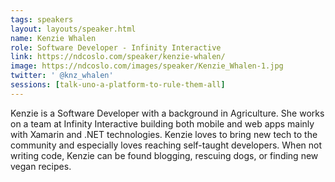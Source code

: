 ```yaml
---
tags: speakers
layout: layouts/speaker.html
name: Kenzie Whalen
role: Software Developer - Infinity Interactive
link: https://ndcoslo.com/speaker/kenzie-whalen/
image: https://ndcoslo.com/images/speaker/Kenzie_Whalen-1.jpg
twitter: ' @knz_whalen'
sessions: [talk-uno-a-platform-to-rule-them-all]
---
```

Kenzie is a Software Developer with a background in Agriculture. She works on a team at Infinity Interactive building both mobile and web apps mainly with Xamarin and .NET technologies. Kenzie loves to bring new tech to the community and especially loves reaching self-taught developers. When not writing code, Kenzie can be found blogging, rescuing dogs, or finding new vegan recipes.